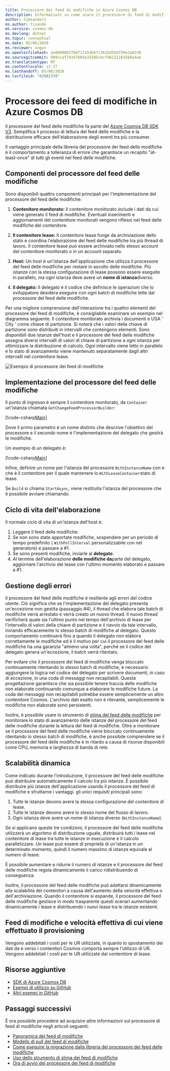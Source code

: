 ```yaml
---
title: Processore dei feed di modifiche in Azure Cosmos DB
description: Informazioni su come usare il processore di feed di modifiche Azure Cosmos DB per leggere il feed delle modifiche, i componenti del processore del feed delle modifiche
author: timsander1
ms.author: tisande
ms.service: cosmos-db
ms.devlang: dotnet
ms.topic: conceptual
ms.date: 05/06/2020
ms.reviewer: sngun
ms.openlocfilehash: aa9b090627b6f27a54b67c361b45b6f99e3a6338
ms.sourcegitcommit: 999ccaf74347605e32505cbcfd6121163560a4ae
ms.translationtype: MT
ms.contentlocale: it-IT
ms.lasthandoff: 05/08/2020
ms.locfileid: "82982378"
---
```

# <a name="change-feed-processor-in-azure-cosmos-db"></a>Processore dei feed di modifiche in Azure Cosmos DB

Il processore del feed delle modifiche fa parte del [Azure Cosmos DB SDK V3](https://github.com/Azure/azure-cosmos-dotnet-v3). Semplifica il processo di lettura del feed delle modifiche e la distribuzione efficace dell'elaborazione degli eventi tra più consumer.

Il vantaggio principale della libreria del processore dei feed delle modifiche è il comportamento a tolleranza di errore che garantisce un recapito "at-least-once" di tutti gli eventi nel feed delle modifiche.

## <a name="components-of-the-change-feed-processor"></a>Componenti del processore del feed delle modifiche

Sono disponibili quattro componenti principali per l'implementazione del processore del feed delle modifiche:

1. **Contenitore monitorato:** il contenitore monitorato include i dati da cui viene generato il feed di modifiche. Eventuali inserimenti e aggiornamenti del contenitore monitorati vengono riflessi nel feed delle modifiche del contenitore.

1. **Il contenitore lease:** Il contenitore lease funge da archiviazione dello stato e coordina l'elaborazione del feed delle modifiche tra più thread di lavoro. Il contenitore lease può essere archiviato nello stesso account del contenitore monitorato o in un account separato.

1. **Host:** Un host è un'istanza dell'applicazione che utilizza il processore del feed delle modifiche per restare in ascolto delle modifiche. Più istanze con la stessa configurazione di lease possono essere eseguite in parallelo, ma ogni istanza deve avere un **nome di istanza**diverso.

1. **Il delegato:** Il delegato è il codice che definisce le operazioni che lo sviluppatore desidera eseguire con ogni batch di modifiche lette dal processore del feed delle modifiche. 

Per una migliore comprensione dell'interazione tra i quattro elementi del processore dei feed di modifiche, è consigliabile esaminare un esempio nel diagramma seguente. Il contenitore monitorato archivia i documenti e USA ' City ' come chiave di partizione. Si noterà che i valori della chiave di partizione sono distribuiti in intervalli che contengono elementi. Sono disponibili due istanze dell'host e il processore del feed delle modifiche assegna diversi intervalli di valori di chiave di partizione a ogni istanza per ottimizzare la distribuzione di calcolo. Ogni intervallo viene letto in parallelo e lo stato di avanzamento viene mantenuto separatamente dagli altri intervalli nel contenitore lease.

![Esempio di processore dei feed di modifiche](./media/change-feed-processor/changefeedprocessor.png)

## <a name="implementing-the-change-feed-processor"></a>Implementazione del processore del feed delle modifiche

Il punto di ingresso è sempre il contenitore monitorato, da `Container` un'istanza chiamata `GetChangeFeedProcessorBuilder`:

[!code-csharp[Main](~/samples-cosmosdb-dotnet-change-feed-processor/src/Program.cs?name=DefineProcessor)]

Dove il primo parametro è un nome distinto che descrive l'obiettivo del processore e il secondo nome è l'implementazione del delegato che gestirà le modifiche. 

Un esempio di un delegato è:


[!code-csharp[Main](~/samples-cosmosdb-dotnet-change-feed-processor/src/Program.cs?name=Delegate)]

Infine, definire un nome per l'istanza del processore `WithInstanceName` con e che è il contenitore per il quale mantenere lo `WithLeaseContainer`stato di lease.

Se `Build` si chiama `StartAsync`, viene restituita l'istanza del processore che è possibile avviare chiamando.

## <a name="processing-life-cycle"></a>Ciclo di vita dell'elaborazione

Il normale ciclo di vita di un'istanza dell'host è:

1. Leggere il feed delle modifiche.
1. Se non sono state apportate modifiche, sospendere per un periodo di tempo predefinito ( `WithPollInterval` personalizzabile con nel generatore) e passare a #1.
1. Se sono presenti modifiche, inviarle al **delegato**.
1. Al termine dell'elaborazione **delle modifiche da**parte del delegato, aggiornare l'archivio dei lease con l'ultimo momento elaborato e passare a #1.

## <a name="error-handling"></a>Gestione degli errori

Il processore del feed delle modifiche è resiliente agli errori del codice utente. Ciò significa che se l'implementazione del delegato presenta un'eccezione non gestita (passaggio #4), il thread che elabora tale batch di modifiche verrà arrestato e verrà creato un nuovo thread. Il nuovo thread verificherà quale sia l'ultimo punto nel tempo dell'archivio di lease per l'intervallo di valori della chiave di partizione e il riavvio da tale intervallo, inviando efficacemente lo stesso batch di modifiche al delegato. Questo comportamento continuerà fino a quando il delegato non elabora correttamente le modifiche ed è il motivo per cui il processore del feed delle modifiche ha una garanzia "almeno una volta", perché se il codice del delegato genera un'eccezione, il batch verrà ritentato.

Per evitare che il processore del feed di modifiche venga bloccato continuamente ritentando lo stesso batch di modifiche, è necessario aggiungere la logica nel codice del delegato per scrivere documenti, in caso di eccezione, in una coda di messaggi non recapitabili. Questa progettazione garantisce che sia possibile tenere traccia delle modifiche non elaborate continuando comunque a elaborare le modifiche future. La coda dei messaggi non recapitabili potrebbe essere semplicemente un altro contenitore Cosmos. L'archivio dati esatto non è rilevante, semplicemente le modifiche non elaborate sono persistenti.

Inoltre, è possibile usare lo strumento di [stima del feed delle modifiche](how-to-use-change-feed-estimator.md) per monitorare lo stato di avanzamento delle istanze del processore del feed delle modifiche durante la lettura del feed di modifiche. Oltre a monitorare se il processore del feed delle modifiche viene bloccato continuamente ritentando lo stesso batch di modifiche, è anche possibile comprendere se il processore del feed delle modifiche è in ritardo a causa di risorse disponibili come CPU, memoria e larghezza di banda di rete.

## <a name="dynamic-scaling"></a>Scalabilità dinamica

Come indicato durante l'introduzione, il processore del feed delle modifiche può distribuire automaticamente il calcolo tra più istanze. È possibile distribuire più istanze dell'applicazione usando il processore del feed di modifiche e sfruttarne i vantaggi. gli unici requisiti principali sono:

1. Tutte le istanze devono avere la stessa configurazione del contenitore di lease.
1. Tutte le istanze devono avere lo stesso nome del flusso di lavoro.
1. Ogni istanza deve avere un nome di istanza diverso (`WithInstanceName`).

Se si applicano queste tre condizioni, il processore del feed delle modifiche utilizzerà un algoritmo di distribuzione uguale, distribuirà tutti i lease nel contenitore di lease tra tutte le istanze in esecuzione e il calcolo parallelizzare. Un lease può essere di proprietà di un'istanza in un determinato momento, quindi il numero massimo di istanze equivale al numero di lease.

È possibile aumentare e ridurre il numero di istanze e il processore del feed delle modifiche regola dinamicamente il carico ridistribuendo di conseguenza.

Inoltre, il processore del feed delle modifiche può adattarsi dinamicamente alla scalabilità dei contenitori a causa dell'aumento della velocità effettiva o dell'archiviazione. Quando il contenitore si espande, il processore del feed delle modifiche gestisce in modo trasparente questi scenari aumentando dinamicamente i lease e distribuendo i nuovi lease tra le istanze esistenti.

## <a name="change-feed-and-provisioned-throughput"></a>Feed di modifiche e velocità effettiva di cui viene effettuato il provisioning

Vengono addebitati i costi per le UR utilizzate, in quanto lo spostamento dei dati da e verso i contenitori Cosmos comporta sempre l'utilizzo di UR. Vengono addebitati i costi per le UR utilizzate dal contenitore di lease.

## <a name="additional-resources"></a>Risorse aggiuntive

* [SDK di Azure Cosmos DB](sql-api-sdk-dotnet.md)
* [Esempi di utilizzo su GitHub](https://github.com/Azure/azure-cosmos-dotnet-v3/tree/master/Microsoft.Azure.Cosmos.Samples/Usage/ChangeFeed)
* [Altri esempi in GitHub](https://github.com/Azure-Samples/cosmos-dotnet-change-feed-processor)

## <a name="next-steps"></a>Passaggi successivi

È ora possibile procedere ad acquisire altre informazioni sul processore di feed di modifiche negli articoli seguenti:

* [Panoramica del feed di modifiche](change-feed.md)
* [Modello di pull del feed di modifiche](change-feed-pull-model.md)
* [Come eseguire la migrazione dalla libreria del processore dei feed delle modifiche](how-to-migrate-from-change-feed-library.md)
* [Uso dello strumento di stima dei feed di modifiche](how-to-use-change-feed-estimator.md)
* [Ora di avvio del processore dei feed di modifiche](how-to-configure-change-feed-start-time.md)
